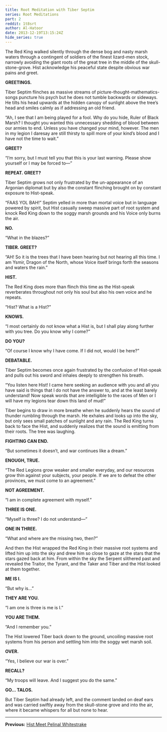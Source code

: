 ```yaml
---
title: Root Meditation with Tiber Septim
series: Root Meditations
part: 2
reddit: 1t8srt
author: Al-Hatoor
date: 2013-12-19T13:15:24Z
hide_series: true
---
```


The Red King walked silently through the dense bog and nasty marsh waters
through a contingent of soldiers of the finest lizard-men stock, narrowly
avoiding the giant roots of the great tree in the middle of the
skull-stone-grove. Hist acknowledge his peaceful state despite obvious war pains
and greet.

**GREETINGS.**

Tiber Septim flinches as massive streams of picture-thought-mathematics-songs
puncture his psych but he does not tumble backwards or sideways. He tilts his
head upwards at the hidden canopy of sunlight above the tree’s head and smiles
calmly as if addressing an old friend.

“Ah, I see that I am being played for a fool. Why do you hide, Ruler of Black
Marsh? I thought you wanted this unnecessary shedding of blood between our
armies to end. Unless you have changed your mind, however. The men in my legion
I daresay are still thirsty to spill more of your kind’s blood and I have not
the time to wait.”

**GREET?**

“I’m sorry, but I must tell you that this is your last warning. Please show
yourself or I may be forced to—”

**REPEAT. GREET?**

Tiber Septim grows not only frustrated by the un-appearance of an Argonian
diplomat but by also the constant flinching brought on by constant exposure to
Hist-speak.

“FAAS YOL BAH!” Septim yelled in more than mortal voice but in language powered
by spirit, but Hist casually sweep massive part of root system and knock Red
King down to the soggy marsh grounds and his Voice only burns the air.

**NO.**

“What in the blazes?”

**TIBER. GREET?**

“AH! So it is the trees that I have been hearing but not hearing all this time.
I am Ysmir, Dragon of the North, whose Voice itself brings forth the seasons and
waters the rain.”

**HIST.**

The Red King does more than flinch this time as the Hist-speak reverberates
throughout not only his soul but also his own voice and he repeats.

“Hist? What is a Hist?”

**KNOWS.**

“I most certainly do not know what a Hist is, but I shall play along further
with you tree. Do you know why I come?”

**DO YOU?**

“Of course I know why I have come. If I did not, would I be here?”

**DEBATABLE.**

Tiber Septim becomes once again frustrated by the confusion of Hist-speak and
pulls out his sword and inhales deeply to strengthen his breath.

“You listen here Hist! I came here seeking an audience with you and all you have
said is things that I do not have the answer to, and at the least barely
understand! Now speak words that are intelligible to the races of Men or I will
have my legions tear down this land of mud!”

Tiber begins to draw in more breathe when he suddenly hears the sound of thunder
rumbling through the marsh. He exhales and looks up into the sky, but only sees
small patches of sunlight and any rain. The Red King turns back to face the
Hist, and suddenly realizes that the sound is emitting from their roots. The
tree was laughing.

**FIGHTING CAN END.**

“But sometimes it doesn’t, and war continues like a dream.”

**ENOUGH, TRUE.**

“The Red Legions grow weaker and smaller everyday, and our resources grow thin
against your subjects, your people. If we are to defeat the other provinces, we
must come to an agreement.”

**NOT AGREEMENT.**

“I am in complete agreement with myself.”

**THREE IS ONE.**

“Myself is three? I do not understand—”

**ONE IN THREE.**

“What and where are the missing two, then?”

And then the Hist wrapped the Red King in their massive root systems and lifted
him up into the sky and drew him so close to gaze at the stars that the stars
gazed back at him. From within the sky the Serpent slithered past and revealed
the Traitor, the Tyrant, and the Taker and Tiber and the Hist looked at them
together.

**ME IS I.**

“But why is…”

**THEY ARE YOU.**

“I am one is three is me is I.”

**YOU ARE THEM.**

“And I remember you.”

The Hist lowered Tiber back down to the ground, uncoiling massive root systems
from his person and settling him into the soggy wet marsh soil.

**OVER.**

“Yes, I believe our war is over.”

**RECALL?**

“My troops will leave. And I suggest you do the same.”

**GO… TALOS.**

But Tiber Septim had already left, and the comment landed on deaf ears and was
carried swiftly away from the skull-stone grove and into the air, where it
became whispers for all but none to hear.

----

**Previous:** [Hist Meet Pelinal Whitestrake][0]

[0]: ./1ruu93
